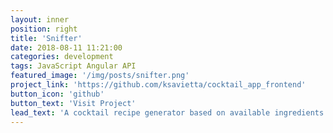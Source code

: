 ```yaml
---
layout: inner
position: right
title: 'Snifter'
date: 2018-08-11 11:21:00
categories: development
tags: JavaScript Angular API
featured_image: '/img/posts/snifter.png'
project_link: 'https://github.com/ksavietta/cocktail_app_frontend'
button_icon: 'github'
button_text: 'Visit Project'
lead_text: 'A cocktail recipe generator based on available ingredients.'
---
```

